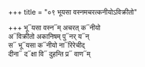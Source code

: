 +++
title = "०९ भूयसा वस्नमचरत्कनीयोऽविक्रीतो"

+++
भू᳓यसा वस्न᳓म् अचरत् क᳓नीयो  
अ᳓विक्रीतो अकानिषम् पु᳓नर् य᳓न्  
स᳓ भू᳓यसा क᳓नीयो ना᳓रिरेचीद्  
दीना᳓ द᳓क्षा वि᳓ दुहन्ति प्र᳓ वाण᳓म्